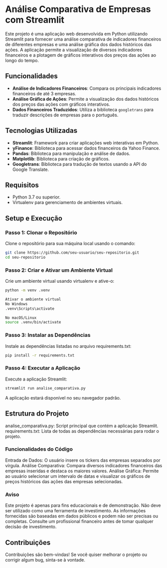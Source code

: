 # Análise Comparativa de Empresas com Streamlit

Este projeto é uma aplicação web desenvolvida em Python utilizando Streamlit para fornecer uma análise comparativa de indicadores financeiros de diferentes empresas e uma análise gráfica dos dados históricos das ações. A aplicação permite a visualização de diversos indicadores financeiros e a plotagem de gráficos interativos dos preços das ações ao longo do tempo.

## Funcionalidades

- **Análise de Indicadores Financeiros**: Compara os principais indicadores financeiros de até 3 empresas.
- **Análise Gráfica de Ações**: Permite a visualização dos dados históricos dos preços das ações com gráficos interativos.
- **Dados Financeiros Traduzidos**: Utiliza a biblioteca `googletrans` para traduzir descrições de empresas para o português.

## Tecnologias Utilizadas

- **Streamlit**: Framework para criar aplicações web interativas em Python.
- **yFinance**: Biblioteca para acessar dados financeiros da Yahoo Finance.
- **Pandas**: Biblioteca para manipulação e análise de dados.
- **Matplotlib**: Biblioteca para criação de gráficos.
- **Googletrans**: Biblioteca para tradução de textos usando a API do Google Translate.

## Requisitos

- Python 3.7 ou superior.
- Virtualenv para gerenciamento de ambientes virtuais.

## Setup e Execução

### Passo 1: Clonar o Repositório

Clone o repositório para sua máquina local usando o comando:

```sh
git clone https://github.com/seu-usuario/seu-repositorio.git
cd seu-repositorio
```

### Passo 2: Criar e Ativar um Ambiente Virtual
Crie um ambiente virtual usando virtualenv e ative-o:

```sh
python -m venv .venv

Ativar o ambiente virtual
No Windows
.venv\Scripts\activate

No macOS/Linux
source .venv/bin/activate
```

### Passo 3: Instalar as Dependências
Instale as dependências listadas no arquivo requirements.txt:

```sh
pip install -r requirements.txt
```

### Passo 4: Executar a Aplicação
Execute a aplicação Streamlit:

```sh
streamlit run analise_comparativa.py
```

A aplicação estará disponível no seu navegador padrão.

## Estrutura do Projeto
analise_comparativa.py: Script principal que contém a aplicação Streamlit.
requirements.txt: Lista de todas as dependências necessárias para rodar o projeto.
### Funcionalidades do Código
Entrada de Dados: O usuário insere os tickers das empresas separados por vírgula.
Análise Comparativa: Compara diversos indicadores financeiros das empresas inseridas e destaca os maiores valores.
Análise Gráfica: Permite ao usuário selecionar um intervalo de datas e visualizar os gráficos de preços históricos das ações das empresas selecionadas.
### Aviso
Este projeto é apenas para fins educacionais e de demonstração. Não deve ser utilizado como uma ferramenta de investimento. As informações fornecidas são baseadas em dados públicos e podem não ser precisas ou completas. Consulte um profissional financeiro antes de tomar qualquer decisão de investimento.

## Contribuições
Contribuições são bem-vindas! Se você quiser melhorar o projeto ou corrigir algum bug, sinta-se à vontade.
```
